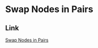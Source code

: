 # Swap Nodes in Pairs

## Link
[Swap Nodes in Pairs](https://leetcode.com/problems/swap-nodes-in-pairs)
